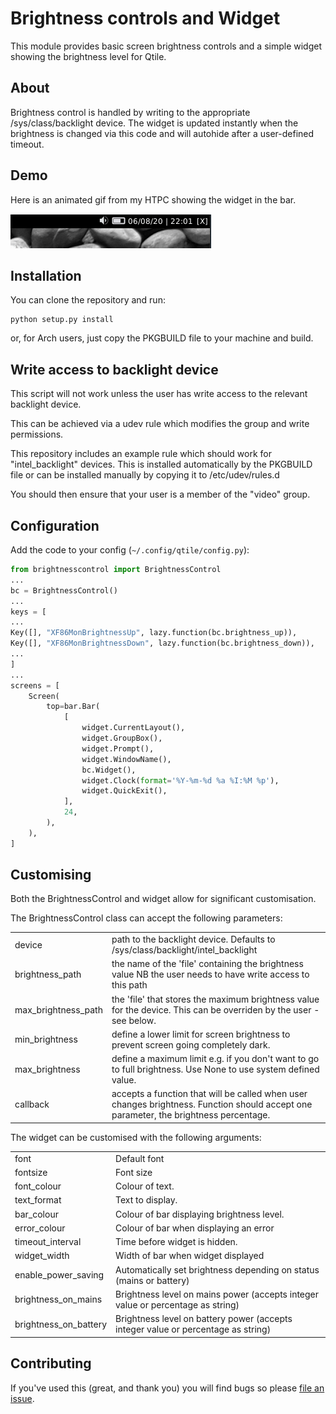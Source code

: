 # Brightness controls and Widget

This module provides basic screen brightness controls and a simple widget showing the brightness level for Qtile.

## About

Brightness control is handled by writing to the appropriate /sys/class/backlight device. The widget is updated instantly when the brightness is changed via this code and will autohide after a user-defined timeout.

## Demo

Here is an animated gif from my HTPC showing the widget in the bar.

![Demo](images/brightnesscontrol-demo.gif?raw=true)

## Installation

You can clone the repository and run:

```
python setup.py install
```
or, for Arch users, just copy the PKGBUILD file to your machine and build.

## Write access to backlight device

This script will not work unless the user has write access to the relevant backlight device.

This can be achieved via a udev rule which modifies the group and write permissions.

This repository includes an example rule which should work for "intel_backlight" devices. This is installed automatically by the PKGBUILD file or can be installed manually by copying it to /etc/udev/rules.d

You should then ensure that your user is a member of the "video" group.

## Configuration

Add the code to your config (`~/.config/qtile/config.py`):

```python
from brightnesscontrol import BrightnessControl
...
bc = BrightnessControl()
...
keys = [
...
Key([], "XF86MonBrightnessUp", lazy.function(bc.brightness_up)),
Key([], "XF86MonBrightnessDown", lazy.function(bc.brightness_down)),
...
]
...
screens = [
    Screen(
        top=bar.Bar(
            [
                widget.CurrentLayout(),
                widget.GroupBox(),
                widget.Prompt(),
                widget.WindowName(),
                bc.Widget(),
                widget.Clock(format='%Y-%m-%d %a %I:%M %p'),
                widget.QuickExit(),
            ],
            24,
        ),
    ),
]
```

## Customising

Both the BrightnessControl and widget allow for significant customisation.

The BrightnessControl class can accept the following parameters:

<table>
    <tr>
        <td>device</td>
        <td>path to the backlight device. Defaults to /sys/class/backlight/intel_backlight</td>
    </tr>
    <tr>
        <td>brightness_path</td>
        <td>the name of the 'file' containing the brightness value NB the user needs to have write access to this path</td>
    </tr>
    <tr>
        <td>max_brightness_path</td>
        <td>the 'file' that stores the maximum brightness value for the device. This can be overriden by the user - see below.</td>
    </tr>
    <tr>
        <td>min_brightness</td>
        <td>define a lower limit for screen brightness to prevent screen going completely dark.</td>
    </tr>
    <tr>
        <td>max_brightness</td>
        <td>define a maximum limit e.g. if you don't want to go to full brightness. Use None to use system defined value.</td>
    </tr>
    <tr>
        <td>callback</td>
        <td>accepts a function that will be called when user changes brightness. Function should accept one parameter, the brightness percentage.</td>
    </tr>
</table>




The widget can be customised with the following arguments:

<table>
    <tr>
            <td>font</td>
            <td>Default font</td>
    </tr>
    <tr>
            <td>fontsize</td>
            <td>Font size</td>
    </tr>
    <tr>
            <td>font_colour</td>
            <td>Colour of text.</td>
    </tr>
    <tr>
            <td>text_format</td>
            <td>Text to display.</td>
    </tr>
    <tr>
            <td>bar_colour</td>
            <td>Colour of bar displaying brightness level.</td>
    </tr>
    <tr>
            <td>error_colour</td>
            <td>Colour of bar when displaying an error</td>
    </tr>
    <tr>
            <td>timeout_interval</td>
            <td>Time before widget is hidden.</td>
    </tr>
    <tr>
            <td>widget_width</td>
            <td>Width of bar when widget displayed</td>
    </tr>
    <tr>
            <td>enable_power_saving</td>
            <td>Automatically set brightness depending on status (mains or battery)</td>
    </tr>
    <tr>
            <td>brightness_on_mains</td>
            <td>Brightness level on mains power (accepts integer value or percentage as string)</td>
    </tr>
    <tr>
            <td>brightness_on_battery</td>
            <td>Brightness level on battery power (accepts integer value or percentage as string)</td>
    </tr>
</table>

## Contributing

If you've used this (great, and thank you) you will find bugs so please [file an issue](https://github.com/elParaguayo/qtile-brightnesscontrol/issues/new).
